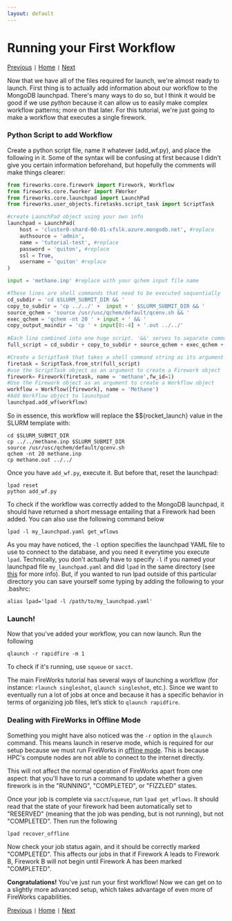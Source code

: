 ```yaml
---
layout: default
---
```


# Running your First Workflow

[Previous](./FW2-Required-Files.html) <code>&#124;</code> [Home](../) <code>&#124;</code> [Next](./FW4-Advanced-Setups.html)

Now that we have all of the files required for launch, we're almost ready to launch. First thing is to actually add information about our workflow to the MongoDB launchpad. There's many ways to do so, but I think it would be good if we use *python* because it can allow us to easily make complex workflow patterns; more on that later. For this tutorial, we're just going to make a workflow that executes a single firework.

### Python Script to add Workflow

Create a python script file, name it whatever (add_wf.py), and place the following in it. Some of the syntax will be confusing at first because I didn't give you certain information beforehand, but hopefully the comments will make things clearer:

```python
from fireworks.core.firework import Firework, Workflow
from fireworks.core.fworker import FWorker
from fireworks.core.launchpad import LaunchPad
from fireworks.user_objects.firetasks.script_task import ScriptTask

#create LaunchPad object using your own info
launchpad = LaunchPad(
    host = 'cluster0-shard-00-01-xfslk.azure.mongodb.net', #replace
    authsource = 'admin',
    name = 'tutorial-test', #replace
    password = 'quiton', #replace
    ssl = True,
    username = 'quiton' #replace
) 

input = 'methane.inp' #replace with your qchem input file name

#These lines are shell commands that need to be executed sequentially 
cd_subdir = 'cd $SLURM_SUBMIT_DIR && '
copy_to_subdir = 'cp ../../' +  input + ' $SLURM_SUBMIT_DIR && '
source_qchem = 'source /usr/usc/qchem/default/qcenv.sh && '
exec_qchem = 'qchem -nt 20 ' + input + ' && '
copy_output_maindir = 'cp ' + input[0:-4] + '.out ../../'
  
#Each line combined into one huge script. '&&' serves to separate commands
full_script = cd_subdir + copy_to_subdir + source_qchem + exec_qchem + copy_output_maindir

#Create a ScriptTask that takes a shell command string as its argument
firetask = ScriptTask.from_str(full_script)   
#use the ScriptTask object as an argument to create a Firework object
firework= Firework(firetask, name = 'methane',fw_id=1)
#Use the Firework object as an argument to create a Workflow object
workflow = Workflow([firework], name = 'Methane')
#Add Workflow object to launchpad 
launchpad.add_wf(workflow) 
```

So in essence, this workflow will replace the $${rocket_launch} value in the SLURM template with:

```
cd $SLURM_SUBMIT_DIR
cp ../../methane.inp $SLURM_SUBMIT_DIR
source /usr/usc/qchem/default/qcenv.sh
qchem -nt 20 methane.inp
cp methane.out ../../
```

Once you have `add_wf.py`, execute it. But before that, reset the launchpad:

```
lpad reset
python add_wf.py
```

To check if the workflow was correctly added to the MongoDB launchpad, it should have returned a short message entailing that a Firework had been added. You can also use the following command below

```shell
lpad -l my_launchpad.yaml get_wflows
```
As you may have noticed, the `-l` option specifies the launchpad YAML file to use to connect to the database, and you need it everytime you execute `lpad`. Technically, you don't actually have to specify `-l` if you named your launchpad file `my_launchpad.yaml` and did `lpad` in the same directory (see [this](https://materialsproject.github.io/fireworks/queue_tutorial.html#submit-a-job) for more info). But, if you wanted to run lpad outside of this particular directory you can save yourself some typing by adding the following to your .bashrc:

```shell
alias lpad='lpad -l /path/to/my_launchpad.yaml'
```

### Launch!

Now that you've added your workflow, you can now launch. Run the following
```
qlaunch -r rapidfire -m 1
```
To check if it's running, use `squeue` or `sacct`.

The main FireWorks tutorial has several ways of launching a workflow (for instance: `rlaunch singleshot`, `qlaunch singleshot`, etc.). Since we want to eventually run a lot of jobs at once and because it has a specific behavior in terms of organizing job files, let’s stick to `qlaunch rapidfire`.

### Dealing with FireWorks in Offline Mode
Something you might have also noticed was the `-r` option in the `qlaunch` command. This means launch in reserve mode, which is required for our setup because we must run FireWorks in [offline mode](https://materialsproject.github.io/fireworks/offline_tutorial.html). This is because HPC's compute nodes are not able to connect to the internet directly.

This will not affect the normal operation of FireWorks apart from one aspect: that you'll have to run a command to update whether a given firework is in the "RUNNING", "COMPLETED", or "FIZZLED" states.  

Once your job is complete via `sacct`/`squeue`, run `lpad get_wflows`. It should read that the state of your firework had been automatically set to "RESERVED" (meaning that the job was pending, but is not running), but not "COMPLETED". Then run the following

```
lpad recover_offline
```

Now check your job status again, and it should be correctly marked "COMPLETED". This affects our jobs in that if Firework A leads to Firework B, Firework B will not begin until Firework A has been marked "COMPLETED".

**Congratulations!** You've just run your first workflow! Now we can get on to a slightly more advanced setup, which takes advantage of even more of FireWorks capabilities.


[Previous](./FW2-Required-Files.html) <code>&#124;</code> [Home](../) <code>&#124;</code> [Next](./FW4-Advanced-Setups.html)
